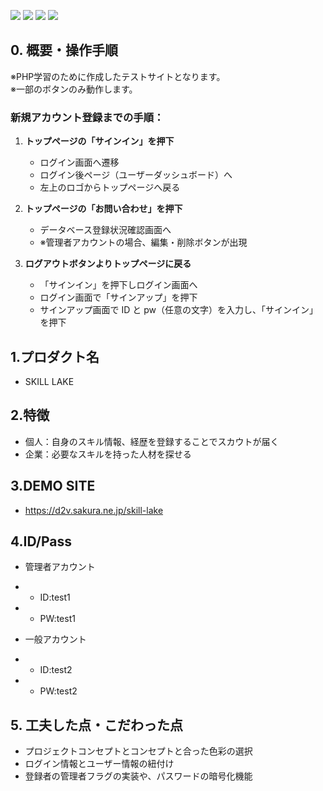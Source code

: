 <img src="https://img.shields.io/badge/PHP-ccc.svg?logo=php&style=flat"> <img src="https://img.shields.io/badge/-HTML5-333.svg?logo=html5&style=flat"> <img src="https://img.shields.io/badge/-CSS3-1572B6.svg?logo=css3&style=flat"> <img src="https://img.shields.io/badge/Javascript-276DC3.svg?logo=javascript&style=flat">

## 0.  概要・操作手順
※PHP学習のために作成したテストサイトとなります。  
※一部のボタンのみ動作します。  

### 新規アカウント登録までの手順：  

1. **トップページの「サインイン」を押下**  
   - ログイン画面へ遷移  
   - ログイン後ページ（ユーザーダッシュボード）へ  
   - 左上のロゴからトップページへ戻る  

2. **トップページの「お問い合わせ」を押下**  
   - データベース登録状況確認画面へ  
   - ※管理者アカウントの場合、編集・削除ボタンが出現  

3. **ログアウトボタンよりトップページに戻る**  
   - 「サインイン」を押下しログイン画面へ  
   - ログイン画面で「サインアップ」を押下  
   - サインアップ画面で ID と pw（任意の文字）を入力し、「サインイン」を押下  



## 1.プロダクト名

  - SKILL LAKE


## 2.特徴

  - 個人：自身のスキル情報、経歴を登録することでスカウトが届く
  - 企業：必要なスキルを持った人材を探せる


## 3.DEMO SITE

- https://d2v.sakura.ne.jp/skill-lake

## 4.ID/Pass

- 管理者アカウント
- - ID:test1
- - PW:test1

- 一般アカウント
- - ID:test2
- - PW:test2


## 5. 工夫した点・こだわった点
- プロジェクトコンセプトとコンセプトと合った色彩の選択
- ログイン情報とユーザー情報の紐付け
- 登録者の管理者フラグの実装や、パスワードの暗号化機能
